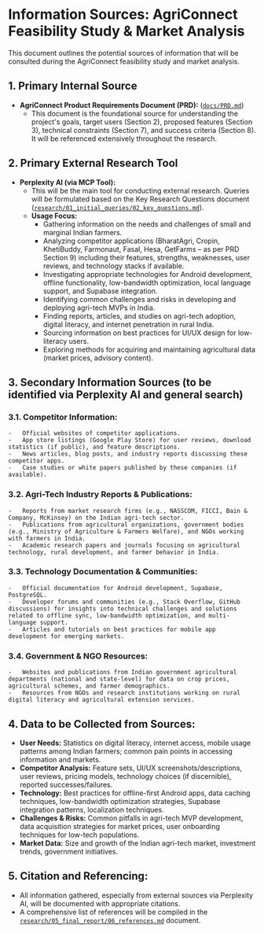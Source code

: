 # Information Sources: AgriConnect Feasibility Study & Market Analysis

This document outlines the potential sources of information that will be consulted during the AgriConnect feasibility study and market analysis.

## 1. Primary Internal Source

-   **AgriConnect Product Requirements Document (PRD):** ([`docs/PRD.md`](docs/PRD.md))
    -   This document is the foundational source for understanding the project's goals, target users (Section 2), proposed features (Section 3), technical constraints (Section 7), and success criteria (Section 8). It will be referenced extensively throughout the research.

## 2. Primary External Research Tool

-   **Perplexity AI (via MCP Tool):**
    -   This will be the main tool for conducting external research. Queries will be formulated based on the Key Research Questions document ([`research/01_initial_queries/02_key_questions.md`](research/01_initial_queries/02_key_questions.md)).
    -   **Usage Focus:**
        -   Gathering information on the needs and challenges of small and marginal Indian farmers.
        -   Analyzing competitor applications (BharatAgri, Cropin, KhetiBuddy, Farmonaut, Fasal, Hesa, GetFarms – as per PRD Section 9) including their features, strengths, weaknesses, user reviews, and technology stacks if available.
        -   Investigating appropriate technologies for Android development, offline functionality, low-bandwidth optimization, local language support, and Supabase integration.
        -   Identifying common challenges and risks in developing and deploying agri-tech MVPs in India.
        -   Finding reports, articles, and studies on agri-tech adoption, digital literacy, and internet penetration in rural India.
        -   Sourcing information on best practices for UI/UX design for low-literacy users.
        -   Exploring methods for acquiring and maintaining agricultural data (market prices, advisory content).

## 3. Secondary Information Sources (to be identified via Perplexity AI and general search)

### 3.1. Competitor Information:
    -   Official websites of competitor applications.
    -   App store listings (Google Play Store) for user reviews, download statistics (if public), and feature descriptions.
    -   News articles, blog posts, and industry reports discussing these competitor apps.
    -   Case studies or white papers published by these companies (if available).

### 3.2. Agri-Tech Industry Reports & Publications:
    -   Reports from market research firms (e.g., NASSCOM, FICCI, Bain & Company, McKinsey) on the Indian agri-tech sector.
    -   Publications from agricultural organizations, government bodies (e.g., Ministry of Agriculture & Farmers Welfare), and NGOs working with farmers in India.
    -   Academic research papers and journals focusing on agricultural technology, rural development, and farmer behavior in India.

### 3.3. Technology Documentation & Communities:
    -   Official documentation for Android development, Supabase, PostgreSQL.
    -   Developer forums and communities (e.g., Stack Overflow, GitHub discussions) for insights into technical challenges and solutions related to offline sync, low-bandwidth optimization, and multi-language support.
    -   Articles and tutorials on best practices for mobile app development for emerging markets.

### 3.4. Government & NGO Resources:
    -   Websites and publications from Indian government agricultural departments (national and state-level) for data on crop prices, agricultural schemes, and farmer demographics.
    -   Resources from NGOs and research institutions working on rural digital literacy and agricultural extension services.

## 4. Data to be Collected from Sources:

-   **User Needs:** Statistics on digital literacy, internet access, mobile usage patterns among Indian farmers; common pain points in accessing information and markets.
-   **Competitor Analysis:** Feature sets, UI/UX screenshots/descriptions, user reviews, pricing models, technology choices (if discernible), reported successes/failures.
-   **Technology:** Best practices for offline-first Android apps, data caching techniques, low-bandwidth optimization strategies, Supabase integration patterns, localization techniques.
-   **Challenges & Risks:** Common pitfalls in agri-tech MVP development, data acquisition strategies for market prices, user onboarding techniques for low-tech populations.
-   **Market Data:** Size and growth of the Indian agri-tech market, investment trends, government initiatives.

## 5. Citation and Referencing:

-   All information gathered, especially from external sources via Perplexity AI, will be documented with appropriate citations.
-   A comprehensive list of references will be compiled in the [`research/05_final_report/06_references.md`](research/05_final_report/06_references.md) document.